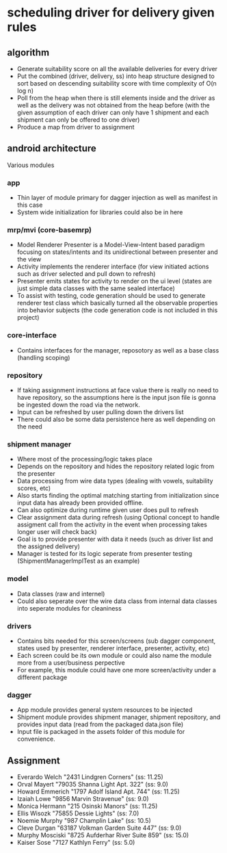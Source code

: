 # scheduling driver for delivery given rules
## algorithm
- Generate suitability score on all the available deliveries for every driver
- Put the combined (driver, delivery, ss) into heap structure designed to sort based on descending suitability score with time complexity of O(n log n)
- Poll from the heap when there is still elements inside and the driver as well as the delivery was not obtained from the heap before (with the given assumption of each driver can only have 1 shipment and each shipment can only be offered to one driver)
- Produce a map from driver to assignment

## android architecture
Various modules
### app
- Thin layer of module primary for dagger injection as well as manifest in this case
- System wide initialization for libraries could also be in here
### mrp/mvi (core-basemrp)
- Model Renderer Presenter is a Model-View-Intent based paradigm focusing on states/intents and its unidirectional between presenter and the view
- Activity implements the renderer interface (for view initiated actions such as driver selected and pull down to refresh)
- Presenter emits states for activity to render on the ui level (states are just simple data classes with the same sealed interface)
- To assist with testing, code generation should be used to generate renderer test class which basically turned all the observable properties into behavior subjects (the code generation code is not included in this project)
### core-interface
- Contains interfaces for the manager, reposotory as well as a base class (handling scoping)
### repository
- If taking assignment instructions at face value there is really no need to have repository, so the assumptions here is the input json file is gonna be ingested down the road via the network.
- Input can be refreshed by user pulling down the drivers list
- There could also be some data persistence here as well depending on the need
### shipment manager
- Where most of the processing/logic takes place
- Depends on the repository and hides the repository related logic from the presenter
- Data processing from wire data types (dealing with vowels, suitability scores, etc)
- Also starts finding the optimal matching starting from initialization since input data has already been provided offline. 
- Can also optimize during runtime given user does pull to refresh
- Clear assignment data during refresh (using Optional concept to handle assigment call from the activity in the event when processing takes longer user will check back) 
- Goal is to provide presenter with data it needs (such as driver list and the assigned delivery)
- Manager is tested for its logic seperate from presenter testing (ShipmentManagerImplTest as an example)
### model
- Data classes (raw and internel)
- Could also seperate over the wire data class from internal data classes into seperate modules for cleaniness
### drivers
- Contains bits needed for this screen/screens (sub dagger component, states used by presenter, renderer interface, presenter, activity, etc)
- Each screen could be its own module or could also name the module more from a user/business perpective
- For example, this module could have one more screen/activity under a different package
### dagger
- App module provides general system resources to be injected
- Shipment module provides shipment manager, shipment repository, and provides input data (read from the packaged data.json file)
- Input file is packaged in the assets folder of this module for convenience.

## Assignment
- Everardo Welch "2431 Lindgren Corners" (ss: 11.25)
- Orval Mayert "79035 Shanna Light Apt. 322" (ss: 9.0)
- Howard Emmerich "1797 Adolf Island Apt. 744" (ss: 11.25)
- Izaiah Lowe "9856 Marvin Stravenue" (ss: 9.0)
- Monica Hermann "215 Osinski Manors" (ss: 11.25)
- Ellis Wisozk "75855 Dessie Lights" (ss: 7.0)
- Noemie Murphy "987 Champlin Lake" (ss: 10.5)
- Cleve Durgan "63187 Volkman Garden Suite 447" (ss: 9.0)
- Murphy Mosciski "8725 Aufderhar River Suite 859" (ss: 15.0)
- Kaiser Sose "7127 Kathlyn Ferry" (ss: 5.0)
